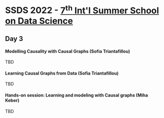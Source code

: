 # SSDS 2022  - [7<sup>th</sup> Int'l Summer School on Data Science](https://sites.google.com/view/ssdatascience2022)

## Day 3


#### Modelling Causality with Causal Graphs (Sofia Triantafillou)

TBD

#### Learning Causal Graphs from Data (Sofia Triantafillou)

TBD

#### Hands-on session: Learning and modeling with Causal graphs (Miha Keber)

TBD


